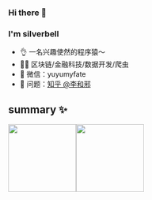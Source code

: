 ### Hi there 👋
### I'm silverbell

- 👌 一名兴趣使然的程序猿～
- 👨‍💻 区块链/金融科技/数据开发/爬虫
- 💬 微信：yuyumyfate
- 🤔 问题：<a href="https://www.zhihu.com/people/silver-bell-" target="_blank">知乎 @李和邪</a>

## summary ✨

<img align="" height="137px" src="https://github-readme-stats.vercel.app/api?username=silverbooker&hide_title=true&hide_border=true&show_icons=true&include_all_commits=true&line_height=21&theme=buefy" /><img align="" height="137px" src="https://github-readme-stats.vercel.app/api/top-langs/?username=silverbooker&hide_title=true&hide_border=true&layout=compact&theme=default" />
